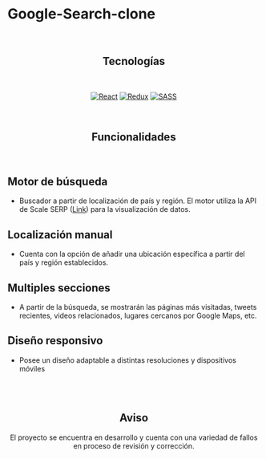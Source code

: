 Google-Search-clone
=============

<br />

<div align="center">
  
## Tecnologías
  
</div>

<br />

<div align="center">

[![React](https://img.shields.io/badge/-React-blue?style=for-the-badge&logo=React)](https://es.reactjs.org/)
[![Redux](https://img.shields.io/badge/-Redux-violet?style=for-the-badge&logo=redux)](https://sass-lang.com/)
[![SASS](https://img.shields.io/badge/-sass-yellow?style=for-the-badge&logo=sass)](https://sass-lang.com/)

</div>

<br />

<div align="center">
  
## Funcionalidades

</div>

<br />

## Motor de búsqueda
* Buscador a partir de localización de país y región. El motor utiliza la API de Scale SERP ([Link](https://app.scaleserp.com/playground)) para la visualización de datos.

## Localización manual
* Cuenta con la opción de añadir una ubicación específica a partir del país y región establecidos.

## Multiples secciones
* A partir de la búsqueda, se mostrarán las páginas más visitadas, tweets recientes, videos relacionados, lugares cercanos por Google Maps, etc. 

## Diseño responsivo
* Posee un diseño adaptable a distintas resoluciones y dispositivos móviles

<br />
<br />

<div align="center">
  
## Aviso
El proyecto se encuentra en desarrollo y cuenta con una variedad de fallos en proceso de revisión y corrección.

</div>

<br />
<br />

